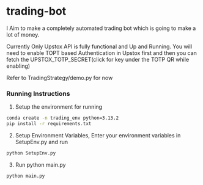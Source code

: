 # trading-bot
I Aim to make a completely automated trading bot which is going to make a lot of money.

Currently Only Upstox API is fully functional and Up and Running.
You will need to enable TOPT based Authentication in Upstox first and then
you can fetch the UPSTOX_TOTP_SECRET(click for key under the TOTP QR while enabling)

Refer to TradingStrategy/demo.py for now

### Running Instructions
1) Setup the environment for running
```bash
conda create -n trading_env python=3.13.2
pip install -r requirements.txt
```

2) Setup Environment Variables, Enter your environment variables in SetupEnv.py and run
```python
python SetupEnv.py
``` 

3) Run python main.py
```
python main.py
```


